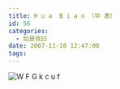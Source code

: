 ```yaml
---
title: H u a  B i a o （华 表）
id: 56
categories:
  - 如是我曰
date: 2007-11-10 12:47:00
tags:
---
```


![W F G k c u f](http://www.mediafire.com/imgbnc.php/60f25fd045e41f147bb89b811c9ff9406g.jpg)